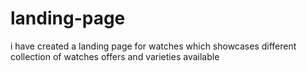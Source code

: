 # landing-page
i have created a landing page for watches which showcases different collection of watches offers and varieties available
